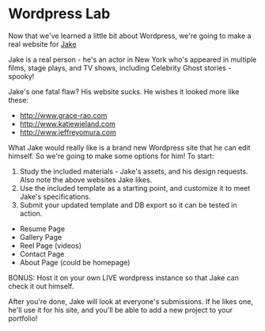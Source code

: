 # Wordpress Lab

Now that we've learned a little bit about Wordpress, we're going to make a real website for [Jake](jakewilliamson.squarespace.com)

Jake is a real person - he's an actor in New York who's appeared in multiple films, stage plays, and TV shows, including Celebrity Ghost stories - spooky!

Jake's one fatal flaw? His website sucks. He wishes it looked more like these:

- <http://www.grace-rao.com> 
- <http://www.katiewieland.com> 
- <http://www.jeffreyomura.com>

What Jake would really like is a brand new Wordpress site that he can edit himself. So we're going to make some options for him! To start:

1. Study the included materials - Jake's assets, and his design requests. Also note the above websites Jake likes.
1. Use the included template as a starting point, and customize it to meet Jake's specifications.
1. Submit your updated template and DB export so it can be tested in action.

- Resume Page
- Gallery Page
- Reel Page (videos)
- Contact Page
- About Page (could be homepage)


BONUS: Host it on your own LIVE wordpress instance so that Jake can check it out himself.

After you're done, Jake will look at everyone's submissions. If he likes one, he'll use it for his site, and you'll be able to add a new project to your portfolio!